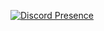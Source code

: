 [![Discord Presence](https://lanyard-profile-readme.vercel.app/api/:id)](https://discord.com/users/:788737451937759273)
